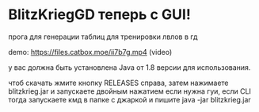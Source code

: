 # BlitzKriegGD теперь с GUI!

прога для генерации таблиц для тренировки лвлов в гд

demo: https://files.catbox.moe/ii7b7g.mp4 (video)

у вас должна быть установлена Java от 1.8 версии для использования.

чтоб скачать жмите кнопку RELEASES справа, затем нажимаете blitzkrieg.jar и запускаете двойным нажатием если нужна гуи, если CLI тогда запускаете кмд в папке с джаркой и пишите java -jar blitzkrieg.jar
